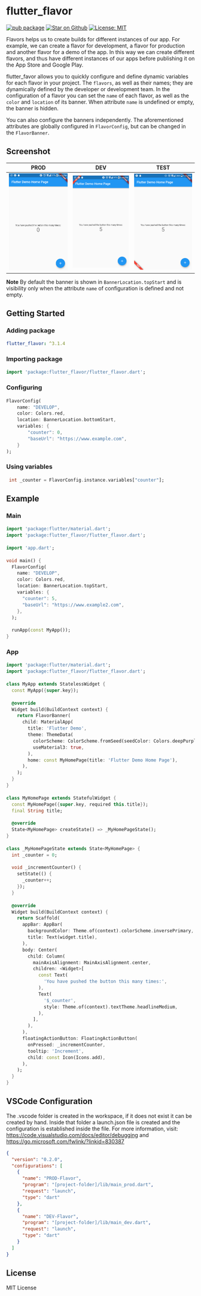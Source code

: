 # flutter_flavor

[![pub package](https://img.shields.io/pub/v/flutter_flavor.svg)](https://pub.dev/packages/flutter_flavor)
[![Star on Github](https://img.shields.io/github/stars/lrferreiro/flutter_flavor.svg?style=flat&logo=github&colorB=deeppink&label=stars)](https://pub.dev/packages/flutter_flavor)
[![License: MIT](https://img.shields.io/badge/license-MIT-purple.svg)](https://opensource.org/licenses/MIT)

Flavors helps us to create builds for different instances of our app. For example, we can create a flavor for development, a flavor for production and another flavor for a demo of the app. In this way we can create different flavors, and thus have different instances of our apps before publishing it on the App Store and Google Play.  

flutter_favor allows you to quickly configure and define dynamic variables for each flavor in your project. The `flavors`, as well as their names; they are dynamically defined by the developer or development team. In the configuration of a flavor you can set the `name` of each flavor, as well as the `color` and `location` of its banner. When attribute `name` is undefined or empty, the banner is hidden.

You can also configure the banners independently. The aforementioned attributes are globally configured in `FlavorConfig`, but can be changed in the `FlavorBanner`.

## Screenshot

|              PROD               |              DEV               |              TEST               |
| :-----------------------------: | :----------------------------: | :-----------------------------: |
| ![Screenshot Prod](screenshot/flavor_prod.png) | ![Screenshot Dev](screenshot/flavor_dev.png) | ![Screenshot Test](screenshot/flavor_test.png) |

**Note** By default the banner is shown in `BannerLocation.topStart` and is visibility only when the attribute `name` of configuration is defined and not empty.

## Getting Started

### Adding package

```yaml
flutter_flavor: ^3.1.4
```

### Importing package

```dart
import 'package:flutter_flavor/flutter_flavor.dart';
```

### Configuring

```dart
FlavorConfig(
    name: "DEVELOP",
    color: Colors.red,
    location: BannerLocation.bottomStart,
    variables: {
        "counter": 0,
        "baseUrl": "https://www.example.com",
    }
);
```

### Using variables

```dart
 int _counter = FlavorConfig.instance.variables["counter"];
```

## Example

### Main

```dart
import 'package:flutter/material.dart';
import 'package:flutter_flavor/flutter_flavor.dart';

import 'app.dart';

void main() {
  FlavorConfig(
    name: "DEVELOP",
    color: Colors.red,
    location: BannerLocation.topStart,
    variables: {
      "counter": 5,
      "baseUrl": "https://www.example2.com",
    },
  );

  runApp(const MyApp());
}
```

### App

```dart
import 'package:flutter/material.dart';
import 'package:flutter_flavor/flutter_flavor.dart';

class MyApp extends StatelessWidget {
  const MyApp({super.key});

  @override
  Widget build(BuildContext context) {
    return FlavorBanner(
      child: MaterialApp(
        title: 'Flutter Demo',
        theme: ThemeData(
          colorScheme: ColorScheme.fromSeed(seedColor: Colors.deepPurple),
          useMaterial3: true,
        ),
        home: const MyHomePage(title: 'Flutter Demo Home Page'),
      ),
    );
  }
}

class MyHomePage extends StatefulWidget {
  const MyHomePage({super.key, required this.title});
  final String title;

  @override
  State<MyHomePage> createState() => _MyHomePageState();
}

class _MyHomePageState extends State<MyHomePage> {
  int _counter = 0;

  void _incrementCounter() {
    setState(() {
      _counter++;
    });
  }

  @override
  Widget build(BuildContext context) {
    return Scaffold(
      appBar: AppBar(
        backgroundColor: Theme.of(context).colorScheme.inversePrimary,
        title: Text(widget.title),
      ),
      body: Center(
        child: Column(
          mainAxisAlignment: MainAxisAlignment.center,
          children: <Widget>[
            const Text(
              'You have pushed the button this many times:',
            ),
            Text(
              '$_counter',
              style: Theme.of(context).textTheme.headlineMedium,
            ),
          ],
        ),
      ),
      floatingActionButton: FloatingActionButton(
        onPressed: _incrementCounter,
        tooltip: 'Increment',
        child: const Icon(Icons.add),
      ),
    );
  }
}
```

## VSCode Configuration

The .vscode folder is created in the workspace, if it does not exist it can be created by hand. Inside that folder a launch.json file is created and the configuration is established inside the file. For more information, visit: <https://code.visualstudio.com/docs/editor/debugging> and <https://go.microsoft.com/fwlink/?linkid=830387>

```json
{
  "version": "0.2.0",
  "configurations": [
    {
      "name": "PROD-Flavor",
      "program": "[project-folder]/lib/main_prod.dart",
      "request": "launch",
      "type": "dart"
    },
    {
      "name": "DEV-Flavor",
      "program": "[project-folder]/lib/main_dev.dart",
      "request": "launch",
      "type": "dart"
    }
  ]
}
```

## License

MIT License
